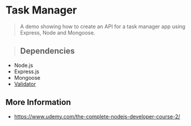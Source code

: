 # Task Manager

>A demo showing how to create an API for a task manager app using Express, Node and Mongoose.



>## Dependencies

- Node.js
- Express.js
- Mongoose
- [Validator](https://www.npmjs.com/package/validator)


## More Information

- https://www.udemy.com/the-complete-nodejs-developer-course-2/
